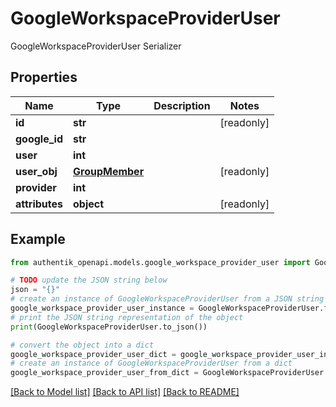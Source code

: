 # GoogleWorkspaceProviderUser

GoogleWorkspaceProviderUser Serializer

## Properties

Name | Type | Description | Notes
------------ | ------------- | ------------- | -------------
**id** | **str** |  | [readonly] 
**google_id** | **str** |  | 
**user** | **int** |  | 
**user_obj** | [**GroupMember**](GroupMember.md) |  | [readonly] 
**provider** | **int** |  | 
**attributes** | **object** |  | [readonly] 

## Example

```python
from authentik_openapi.models.google_workspace_provider_user import GoogleWorkspaceProviderUser

# TODO update the JSON string below
json = "{}"
# create an instance of GoogleWorkspaceProviderUser from a JSON string
google_workspace_provider_user_instance = GoogleWorkspaceProviderUser.from_json(json)
# print the JSON string representation of the object
print(GoogleWorkspaceProviderUser.to_json())

# convert the object into a dict
google_workspace_provider_user_dict = google_workspace_provider_user_instance.to_dict()
# create an instance of GoogleWorkspaceProviderUser from a dict
google_workspace_provider_user_from_dict = GoogleWorkspaceProviderUser.from_dict(google_workspace_provider_user_dict)
```
[[Back to Model list]](../README.md#documentation-for-models) [[Back to API list]](../README.md#documentation-for-api-endpoints) [[Back to README]](../README.md)


